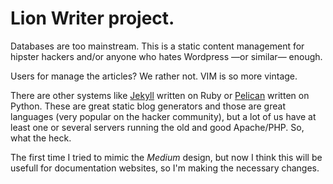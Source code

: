 # Lion Writer project.

Databases are too mainstream. This is a static content management for hipster hackers and/or anyone who hates Wordpress —or similar— enough.

Users for manage the articles? We rather not. VIM is so more vintage.

There are other systems like [Jekyll](https://github.com/mojombo/jekyll) written on Ruby or [Pelican](https://github.com/ametaireau/pelican) written on Python. These are great static blog generators and those are great languages (very popular on the hacker community), but a lot of us have at least one or several servers running the old and good Apache/PHP. So, what the heck.

The first time I tried to mimic the *Medium* design, but now I think this will be usefull for documentation websites, so I'm making the necessary changes.
